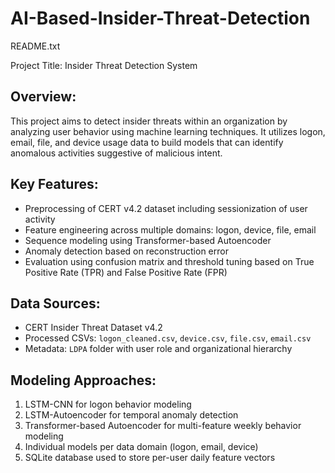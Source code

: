 # AI-Based-Insider-Threat-Detection
README.txt

Project Title: Insider Threat Detection System

Overview:
----------
This project aims to detect insider threats within an organization by analyzing user behavior using machine learning techniques. It utilizes logon, email, file, and device usage data to build models that can identify anomalous activities suggestive of malicious intent.

Key Features:
--------------
- Preprocessing of CERT v4.2 dataset including sessionization of user activity
- Feature engineering across multiple domains: logon, device, file, email
- Sequence modeling using Transformer-based Autoencoder
- Anomaly detection based on reconstruction error
- Evaluation using confusion matrix and threshold tuning based on True Positive Rate (TPR) and False Positive Rate (FPR)

Data Sources:
--------------
- CERT Insider Threat Dataset v4.2
- Processed CSVs: `logon_cleaned.csv`, `device.csv`, `file.csv`, `email.csv`
- Metadata: `LDPA` folder with user role and organizational hierarchy

Modeling Approaches:
---------------------
1. LSTM-CNN for logon behavior modeling
2. LSTM-Autoencoder for temporal anomaly detection
3. Transformer-based Autoencoder for multi-feature weekly behavior modeling
4. Individual models per data domain (logon, email, device)
5. SQLite database used to store per-user daily feature vectors


